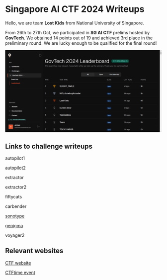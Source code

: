 # Singapore AI CTF 2024 Writeups

Hello, we are team **Lost Kids** from National University of Singapore.

From 26th to 27th Oct, we participated in **SG AI CTF** prelims hosted by **GovTech**. We obtained 14 points out of 19 and achieved 3rd place in the preliminary round. We are lucky enough to be qualified for the final round!

![image-20241028120017251](./ranking_prelims.png)

## Links to challenge writeups

autopilot1

autopilot2

extractor

extractor2

fiftycats

carbender

[sonotype](./sonotype/README.md)

[genigma](./genigma/README.md)

voyager2

## Relevant websites

[CTF website](https://crucible.dreadnode.io/challenges/event/govtech-2024/info)

[CTFtime event](https://ctftime.org/event/2546/)
